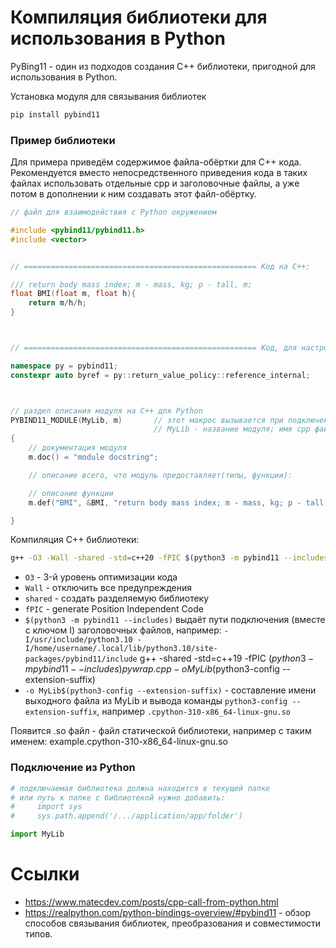 # Компиляция библиотеки для использования в Python
PyBing11 - один из подходов создания C++ библиотеки, пригодной для использования в Python.

Установка модуля для связывания библиотек
```bash
pip install pybind11
```


### Пример библиотеки
Для примера приведём содержимое файла-обёртки для C++ кода. Рекомендуется вместо непосредственного приведения кода в таких файлах использовать отдельные cpp и заголовочные файлы, а уже потом в дополнении к ним создавать этот файл-обёртку.
```cpp
// файл для взаимодействия с Python окружением

#include <pybind11/pybind11.h>
#include <vector>


// ==================================================== Код на С++:

/// return body mass index; m - mass, kg; р - tall, m;
float BMI(float m, float h){
	return m/h/h;
}



// ==================================================== Код, для настройки взаимодействия с Python:

namespace py = pybind11;
constexpr auto byref = py::return_value_policy::reference_internal;



// раздел описания модуля на С++ для Python
PYBIND11_MODULE(MyLib, m)		// этот макрос вызывается при подключение (import) модуля в Python
								// MyLib - название модуля; имя cpp файла такое же
{
	// документация модуля
	m.doc() = "module docstring";

	// описание всего, что модуль предоставляет(типы, функции):

	// описание функции
	m.def("BMI", &BMI, "return body mass index; m - mass, kg; р - tall, m;");

}
```


Компиляция C++ библиотеки:
```bash
g++ -O3 -Wall -shared -std=c++20 -fPIC $(python3 -m pybind11 --includes) pywrap.cpp -o MyLib$(python3-config --extension-suffix)
```
- `O3` - 3-й уровень оптимизации кода
- `Wall` - отключить все предупреждения  
- `shared` - создать разделяемую библиотеку
- `fPIC` - generate Position Independent Code
- `$(python3 -m pybind11 --includes)` выдаёт пути подключения (вместе с ключом I) заголовочных файлов, например:
	`-I/usr/include/python3.10 -I/home/username/.local/lib/python3.10/site-packages/pybind11/include`
g++ -shared -std=c++19 -fPIC $(python3 -m pybind11 --includes) pywrap.cpp -o MyLib$(python3-config --extension-suffix)
- `-o MyLib$(python3-config --extension-suffix)` - составление имени выходного файла из MyLib и вывода команды `python3-config --extension-suffix`, например `.cpython-310-x86_64-linux-gnu.so`

Появится .so файл - файл статической библиотеки, например с таким именем: example.cpython-310-x86_64-linux-gnu.so


### Подключение из Python
```python
# подключаемая библиотека должна находится в текущей папке
# или путь к папке с библиотекой нужно добавить:
#     import sys
#     sys.path.append('/.../application/app/folder')

import MyLib
```

# Ссылки
- https://www.matecdev.com/posts/cpp-call-from-python.html
- https://realpython.com/python-bindings-overview/#pybind11 - обзор способов связывания библиотек, преобразования и совместимости типов.

